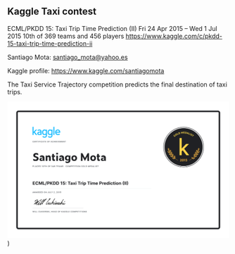 ## Kaggle Taxi contest
ECML/PKDD 15: Taxi Trip Time Prediction (II)
Fri 24 Apr 2015 – Wed 1 Jul 2015
10th of 369 teams and 456 players
https://www.kaggle.com/c/pkdd-15-taxi-trip-time-prediction-ii

Santiago Mota:
santiago_mota@yahoo.es

Kaggle profile: https://www.kaggle.com/santiagomota

The Taxi Service Trajectory competition predicts the final destination of taxi trips.

![](Santiago%20Mota%20-%20ECML_PKDD%2015_%20Taxi%20Trip%20Time%20Prediction%20(II).png))
